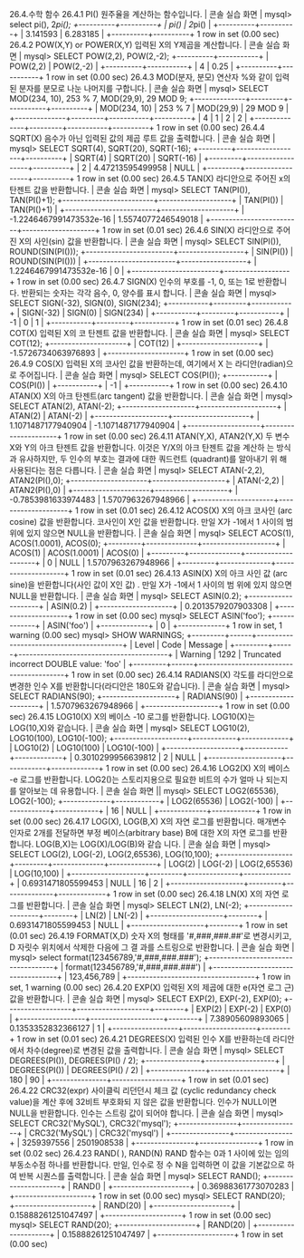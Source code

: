 
26.4.수학 함수 
26.4.1 PI() 
원주율을 계산하는 함수입니다. 
| 콘솔 실습 화면 | 
mysql> select pi(), 2*pi(); +----------+----------+ | pi() | 2*pi() | +----------+----------+ | 3.141593 | 6.283185 | +----------+----------+ 1 row in set (0.00 sec) 
26.4.2 POW(X,Y) or POWER(X,Y) 
입력된 X의 Y제곱을 계산합니다. 
| 콘솔 실습 화면 | 
mysql> SELECT POW(2,2), POW(2,-2); +----------+-----------+ | POW(2,2) | POW(2,-2) | +----------+-----------+ | 4 | 0.25 | +----------+-----------+ 1 row in set (0.00 sec) 
26.4.3 MOD(분자, 분모) 
연산자 %와 같이 입력된 분자를 분모로 나눈 나머지를 구합니다. 
| 콘솔 실습 화면 | 
mysql> SELECT MOD(234, 10), 253 % 7, MOD(29,9), 29 MOD 9; +--------------+---------+-----------+----------+ | MOD(234, 10) | 253 % 7 | MOD(29,9) | 29 MOD 9 | +--------------+---------+-----------+----------+ | 4 | 1 | 2 | 2 | +--------------+---------+-----------+----------+ 1 row in set (0.00 sec) 
26.4.4 SQRT(X) 
음수가 아닌 입력된 값의 제곱 루트 값을 출력합니다. 
| 콘솔 실습 화면 | 
mysql> SELECT SQRT(4), SQRT(20), SQRT(-16); +---------+------------------+----------+ | SQRT(4) | SQRT(20) | SQRT(-16) | +---------+------------------+----------+ | 2 | 4.47213595499958 | NULL | +---------+------------------+----------+ 1 row in set (0.00 sec) 
26.4.5 TAN(X) 
라디안으로 주어진 x의 탄젠트 값을 반환합니다. 
| 콘솔 실습 화면 | 
mysql> SELECT TAN(PI()), TAN(PI()+1); +-------------------------+--------------------+ | TAN(PI()) | TAN(PI()+1) | +-------------------------+--------------------+ | -1.2246467991473532e-16 | 1.5574077246549018 | +-------------------------+--------------------+ 1 row in set (0.01 sec) 
26.4.6 SIN(X) 
라디안으로 주어진 X의 사인(sin) 값을 반환합니다. 
| 콘솔 실습 화면 | 
mysql> SELECT SIN(PI()), ROUND(SIN(PI())); +------------------------+------------------+ | SIN(PI())  | ROUND(SIN(PI())) | +------------------------+------------------+ | 1.2246467991473532e-16 | 0 | +------------------------+------------------+ 1 row in set (0.00 sec) 
26.4.7 SIGN(X) 
인수의 부호를 -1, 0, 또는 1로 반환합니다. 반환되는 숫자는 각각 음수, 0, 양수를 표시 합니다. 
| 콘솔 실습 화면 | 
mysql> SELECT SIGN(-32), SIGN(0), SIGN(234); +-----------+---------+-----------+ | SIGN(-32) | SIGN(0) | SIGN(234) | +-----------+---------+-----------+ | -1 | 0 | 1 | +-----------+---------+-----------+ 1 row in set (0.01 sec) 
26.4.8 COT(X) 
입력된 X의 코 탄젠트 값을 반환합니다. 
| 콘솔 실습 화면 | 
mysql> SELECT COT(12); +---------------------+ | COT(12) | +---------------------+ | -1.5726734063976893 | +---------------------+ 1 row in set (0.00 sec) 
26.4.9 COS(X) 
입력된 X의 코사인 값을 반환하는데, 여기에서 X 는 라디안(radian)으로 주어집니다. 
| 콘솔 실습 화면 | 
mysql> SELECT COS(PI()); +-----------+ | COS(PI()) | +-----------+ | -1 | +-----------+ 1 row in set (0.00 sec) 
26.4.10 ATAN(X) 
X의 아크 탄젠트(arc tangent) 값을 반환합니다. 
| 콘솔 실습 화면 | 
mysql> SELECT ATAN(2), ATAN(-2); +--------------------+---------------------+ | ATAN(2) | ATAN(-2) | +--------------------+---------------------+ | 1.1071487177940904 | -1.1071487177940904 | +--------------------+---------------------+ 1 row in set (0.00 sec) 
26.4.11 ATAN(Y,X), ATAN2(Y,X) 
두 변수 X와 Y의 아크 탄젠트 값을 반환합니다. 이것은 Y/X의 아크 탄젠트 값을 계산하 는 방식과 유사하지만, 두 인수의 부호는 결과에 대한 쿼드런트 (quadrant)를 알아내기 위 해 사용된다는 점은 다릅니다. 
| 콘솔 실습 화면 | 
mysql> SELECT ATAN(-2,2), ATAN2(PI(),0); +---------------------+--------------------+ | ATAN(-2,2) | ATAN2(PI(),0) | +---------------------+--------------------+ | -0.7853981633974483 | 1.5707963267948966 | +---------------------+--------------------+ 1 row in set (0.01 sec) 
26.4.12 ACOS(X) 
X의 아크 코사인 (arc cosine) 값을 반환합니다. 코사인이 X인 값을 반환합니다. 만일 X가 
-1에서 1 사이의 범위에 있지 않으면 NULL을 반환합니다. 
| 콘솔 실습 화면 | 
mysql> SELECT ACOS(1), ACOS(1.0001), ACOS(0); +---------+--------------+--------------------+ | ACOS(1) | ACOS(1.0001) | ACOS(0) | +---------+--------------+--------------------+ | 0 | NULL | 1.5707963267948966 | +---------+--------------+--------------------+ 1 row in set (0.01 sec) 
26.4.13 ASIN(X) 
X의 아크 사인 값 (arc sine)을 반환합니다(사인 값이 X인 값) . 만일 X가 -1에서 1 사이의 범 
위에 있지 않으면 NULL을 반환합니다. 
| 콘솔 실습 화면 | 
mysql> SELECT ASIN(0.2); +--------------------+ | ASIN(0.2) | +--------------------+ | 0.2013579207903308 | 
+--------------------+ 1 row in set (0.00 sec) 
mysql> SELECT ASIN('foo'); +-------------+ | ASIN('foo') | +-------------+ | 0 | +-------------+ 1 row in set, 1 warning (0.00 sec) 
mysql> SHOW WARNINGS; +---------+------+-----------------------------------------+ | Level | Code | Message | +---------+------+-----------------------------------------+ | Warning | 1292 | Truncated incorrect DOUBLE value: 'foo'  | +---------+------+-----------------------------------------+ 1 row in set (0.00 sec) 
26.4.14 RADIANS(X) 
각도를 라디안으로 변경한 인수 X를 반환합니다(라디안은 180도와 같습니다). 
| 콘솔 실습 화면 | 
mysql> SELECT RADIANS(90); +--------------------+ | RADIANS(90) | +--------------------+ | 1.5707963267948966 | +--------------------+ 1 row in set (0.00 sec) 
26.4.15 LOG10(X) 
X의 베이스 -10 로그를 반환합니다. LOG10(X)는 LOG(10,X)와 같습니다. 
| 콘솔 실습 화면 | 
mysql> SELECT LOG10(2), LOG10(100), LOG10(-100); +--------------------+------------+-------------+ | LOG10(2)    | LOG10(100) | LOG10(-100) | +--------------------+------------+-------------+ | 0.3010299956639812 | 2 | NULL | +--------------------+------------+-------------+ 1 row in set (0.00 sec) 
26.4.16 LOG2(X) 
X의 베이스 -e 로그를 반환합니다. LOG2()는 스토리지용으로 필요한 비트의 수가 얼마 
나 되는지를 알아보는 데 유용합니다. 
| 콘솔 실습 화면 || 
mysql> SELECT LOG2(65536), LOG2(-100); +-------------+------------+ | LOG2(65536) | LOG2(-100) | +-------------+------------+ | 16 | NULL | +-------------+------------+ 1 row in set (0.00 sec) 
26.4.17 LOG(X), LOG(B,X) 
X의 자연 로그를 반환합니다. 매개변수 인자로 2개를 전달하면 부정 베이스(arbitrary base) B에 대한 X의 자연 로그를 반환합니다. LOG(B,X)는 LOG(X)/LOG(B)와 같습 니다. 
| 콘솔 실습 화면 | 
mysql> SELECT LOG(2), LOG(-2), LOG(2,65536), LOG(10,100); +--------------------+---------+--------------+-------------+ | LOG(2) | LOG(-2) | LOG(2,65536) | LOG(10,100) | +--------------------+---------+--------------+-------------+ | 0.6931471805599453 | NULL | 16 | 2 | +--------------------+---------+--------------+-------------+ 1 row in set (0.00 sec) 
26.4.18 LN(X) 
X의 자연 로그를 반환합니다. 
| 콘솔 실습 화면 | 
mysql> SELECT LN(2), LN(-2); +--------------------+--------+ | LN(2) | LN(-2) | +--------------------+--------+ | 0.6931471805599453 |  NULL | +--------------------+--------+ 1 row in set (0.01 sec) 
26.4.19 FORMAT(X,D) 
숫자 X의 형태를 '#,###,###.##'로 변경시키고, D 자릿수 위치에서 삭제한 다음에 그 결 과를 스트링으로 반환합니다. 
| 콘솔 실습 화면 | 
mysql> select format(123456789,'#,###,###.###'); +-----------------------------------+ | format(123456789,'#,###,###.###') | +-----------------------------------+ | 123,456,789 | +-----------------------------------+ 1 row in set, 1 warning (0.00 sec) 
26.4.20 EXP(X) 
입력된 X의 제곱에 대한 e(자연 로그 근) 값을 반환합니다. 
| 콘솔 실습 화면 | 
mysql> SELECT EXP(2), EXP(-2), EXP(0); +------------------+--------------------+--------+ | EXP(2) | EXP(-2) | EXP(0) | +------------------+--------------------+--------+ | 7.38905609893065 | 0.1353352832366127 | 1 | +------------------+--------------------+--------+ 1 row in set (0.01 sec) 
26.4.21 DEGREES(X) 
입력된 인수 X를 반환하는데 라디안에서 차수(degree)로 변경된 값을 출력합니다. 
| 콘솔 실습 화면 | 
mysql> SELECT DEGREES(PI()), DEGREES(PI() / 2); +---------------+-------------------+ | DEGREES(PI()) | DEGREES(PI() / 2) | +---------------+-------------------+ | 180 | 90 | +---------------+-------------------+ 1 row in set (0.01 sec) 
26.4.22 CRC32(expr) 
사이클릭 리던던시 체크 값 (cyclic redundancy check value)을 계산 후에 32비트 부호화되 지 않은 값을 반환합니다. 인수가 NULL이면 NULL을 반환합니다. 인수는 스트링 값이 되어야 합니다. 
| 콘솔 실습 화면 | 
mysql> SELECT CRC32('MySQL'), CRC32('mysql'); +----------------+----------------+ | CRC32('MySQL') | CRC32('mysql') | +----------------+----------------+ | 3259397556 | 2501908538 | +----------------+----------------+ 1 row in set (0.02 sec) 
26.4.23 RAND( ), RAND(N) 
RAND 함수는 0과 1 사이에 있는 임의 부동소수점 하나를 반환합니다. 만일, 인수로 정 수 N을 입력하면 이 값을 기본값으로 하여 반복 시퀀스를 출력합니다. 
| 콘솔 실습 화면 | 
mysql> SELECT RAND(); +---------------------+ | RAND() | +---------------------+ | 0.36988361773070283 | +---------------------+ 1 row in set (0.00 sec) 
mysql> SELECT RAND(20); +---------------------+ | RAND(20) | +---------------------+ | 0.15888261251047497 | 
+---------------------+ 1 row in set (0.00 sec) 
mysql> SELECT RAND(20); +---------------------+ | RAND(20) | +---------------------+ | 0.15888261251047497 | +---------------------+ 1 row in set (0.00 sec) 
